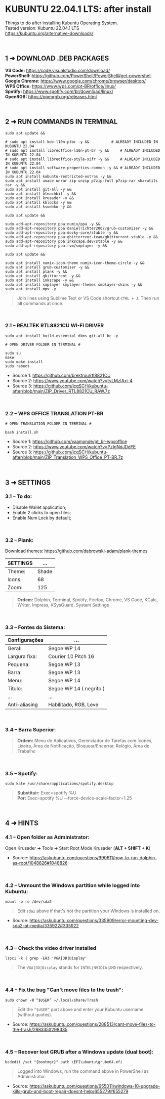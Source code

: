 # KUBUNTU 22.04.1 LTS: after install
Things to do after installing Kubuntu Operating System. <br/>
Tested version: Kubuntu 22.04.1 LTS <br/>
https://kubuntu.org/alternative-downloads/

<br/>

## 1 ➜ DOWNLOAD .DEB PACKAGES
**VS Code:** https://code.visualstudio.com/download/ <br/>
**PowerShell:** https://github.com/PowerShell/PowerShell#get-powershell <br/>
**Google Chrome:** https://www.google.com/chrome/browser/desktop/ <br/>
**WPS Office:** https://www.wps.com/pt-BR/office/linux/ <br/>
**Spotify:** https://www.spotify.com/br/download/linux/ <br/>
**OpenRGB:** https://openrgb.org/releases.html

<br/>

## 2 ➜ RUN COMMANDS IN TERMINAL
	sudo apt update && 

	# sudo apt install kde-l10n-ptbr -y &&			# ALREADY INCLUDED IN KUBUNTU 22.04
	# sudo apt install libreoffice-l10n-pt-br -y &&		# ALREADY INCLUDED IN KUBUNTU 22.04
	# sudo apt install libreoffice-style-sifr -y &&		# ALREADY INCLUDED IN KUBUNTU 22.04
	# sudo apt install software-properties-common -y &&	# ALREADY INCLUDED IN KUBUNTU 22.04
	sudo apt install kubuntu-restricted-extras -y && 
	sudo apt install unace unrar zip unzip p7zip-full p7zip-rar sharutils rar -y && 
	sudo apt install git-all -y && 
	sudo apt install bleachbit -y && 
	sudo apt install krusader -y && 
	sudo apt install kblocks -y && 
	sudo apt install ksudoku -y && 

	sudo apt update && 

	sudo add-apt-repository ppa:numix/ppa -y && 
	sudo add-apt-repository ppa:danielrichter2007/grub-customizer -y && 
	sudo add-apt-repository ppa:docky-core/stable -y && 
	sudo add-apt-repository ppa:qbittorrent-team/qbittorrent-stable -y && 
	sudo add-apt-repository ppa:inkscape.dev/stable -y && 
	sudo add-apt-repository ppa:rvm/smplayer -y && 

	sudo apt update && 

	sudo apt install numix-icon-theme numix-icon-theme-circle -y && 
	sudo apt install grub-customizer -y && 
	sudo apt install plank -y && 
	sudo apt install qbittorrent -y && 
	sudo apt install inkscape -y && 
	sudo apt install smplayer smplayer-themes smplayer-skins -y && 
	sudo apt install mpv -y

> Join lines using Sublime Text or VS Code shortcut `CTRL + J`. Then run all commands at once.

<br/>

### 2.1 – REALTEK RTL8821CU WI-FI DRIVER
	sudo apt install build-essential dkms git-all bc -y 
	
	# OPEN DRIVER FOLDER IN TERMINAL #
	
	sudo su
	make
	sudo make install
	sudo reboot

- Source 1: https://github.com/brektrou/rtl8821CU
- Source 2: https://www.youtube.com/watch?v=tyLMzIAxj-4
- Source 3: https://github.com/jcqSCH/kubuntu-after/blob/main/ZIP_Driver_RTL8821CU_RAW.7z

<br/>

### 2.2 – WPS OFFICE TRANSLATION PT-BR
	# OPEN TRANSLATION FOLDER IN TERMINAL #
	
	bash install.sh

- Source 1: https://github.com/vaamonde/pt_br-wpsoffice
- Source 2: https://www.youtube.com/watch?v=PzIgNdJDdFE
- Source 3: https://github.com/jcqSCH/kubuntu-after/blob/main/ZIP_Translation_WPS_Office_PT-BR.7z

<br/>

## 3 ➜ SETTINGS

### 3.1 – To do:
- Disable Wallet application;
- Enable 2 clicks to open files;
- Enable Num Lock by default;

<br/>

### 3.2 – Plank:
Download themes: https://github.com/dabrowski-adam/plank-themes

|  SETTINGS        |             …             |
|       ---        |            ---            |
|  Theme:          |  Shade                    |
|  Icons:          |  68                       |
|  Zoom:           |  125                      |

>**Ordem:** Dolphin, Terminal, Spotify, Firefox, Chrome, VS Code, KCalc, Writer, Impress, KSysGuard, System Settings

<br/>

### 3.3 – Fontes do Sistema:
|  Configurações   |             …             |
|       ---        |            ---            |
|  Geral:          |  Segoe WP 14              |
|  Largura fixa:   |  Courier 10 Pitch 16      |
|  Pequena:        |  Segoe WP 13              |
|  Barra:          |  Segoe WP 13              |
|  Menu:           |  Segoe WP 14              |
|  Título:         |  Segoe WP 14 ( negrito )  |
|        …         |             …             |
|  Anti-aliasing   | Habilitado, RGB, Leve     |

<br/>

### 3.4 – Barra Superior:
>**Ordem:** Menu de Aplicativos, Gerenciador de Tarefas com Ícones, Lixeira, Área de Notificação, Bloquear/Encerrar, Relógio, Área de Trabalho

<br/>

### 3.5 – Spotify:
	sudo kate /usr/share/applications/spotify.desktop
>**Substituir:** Exec=spotify %U <br/>
>**Por:** Exec=spotify %U --force-device-scale-factor=1.25

<br/>

## 4 ➜ HINTS

### 4.1 – Open folder as Administrator:
Open Krusader ➜ Tools ➜ Start Root Mode Krusader (**ALT + SHIFT + K**)
- Source: https://askubuntu.com/questions/990611/how-to-run-dolphin-as-root/1048826#1048826

<br/>

### 4.2 – Unmount the Windows partition while logged into Kubuntu:
	mount -o ro /dev/sda2
> Edit `sda2` above if that's not the partition your Windows is installed on.
- Source: https://askubuntu.com/questions/335909/error-mounting-dev-sda2-at-media/335922#335922

<br/>

### 4.3 – Check the video driver installed
	lspci -k | grep -EA3 'VGA|3D|Display'
> The `VGA|3D|Display` stands for `INTEL|NVIDIA|AMD` respectively.

<br/>

### 4.4 – Fix the bug "Can't move files to the trash":
	sudo chown -R “$USER” ~/.local/share/Trash
> Edit the `“$USER”` part above and enter your Kubuntu username (without quotes).
- Source: https://askubuntu.com/questions/288513/cant-move-files-to-the-trash/298335#298335

<br/>

### 4.5 – Recover lost GRUB after a Windows update (dual boot):
	bcdedit /set "{bootmgr}" path \EFI\ubuntu\grubx64.efi
> Logged into Windows, run the command above in PowerShell as Administrator.
- Source: https://askubuntu.com/questions/655011/windows-10-upgrade-kills-grub-and-boot-repair-doesnt-help/655279#655279

<br/>
